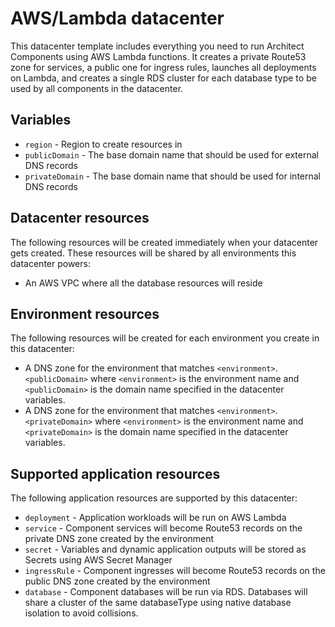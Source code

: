 # AWS/Lambda datacenter

This datacenter template includes everything you need to run Architect
Components using AWS Lambda functions. It creates a private Route53 zone for
services, a public one for ingress rules, launches all deployments on Lambda,
and creates a single RDS cluster for each database type to be used by all
components in the datacenter.

## Variables

- `region` - Region to create resources in
- `publicDomain` - The base domain name that should be used for external DNS
  records
- `privateDomain` - The base domain name that should be used for internal DNS
  records

## Datacenter resources

The following resources will be created immediately when your datacenter gets
created. These resources will be shared by all environments this datacenter
powers:

- An AWS VPC where all the database resources will reside

## Environment resources

The following resources will be created for each environment you create in this
datacenter:

- A DNS zone for the environment that matches `<environment>`.`<publicDomain>`
  where `<environment>` is the environment name and `<publicDomain>` is the
  domain name specified in the datacenter variables.
- A DNS zone for the environment that matches `<environment>`.`<privateDomain>`
  where `<environment>` is the environment name and `<privateDomain>` is the
  domain name specified in the datacenter variables.

## Supported application resources

The following application resources are supported by this datacenter:

- `deployment` - Application workloads will be run on AWS Lambda
- `service` - Component services will become Route53 records on the private DNS
  zone created by the environment
- `secret` - Variables and dynamic application outputs will be stored as Secrets
  using AWS Secret Manager
- `ingressRule` - Component ingresses will become Route53 records on the public
  DNS zone created by the environment
- `database` - Component databases will be run via RDS. Databases will share a
  cluster of the same databaseType using native database isolation to avoid
  collisions.
